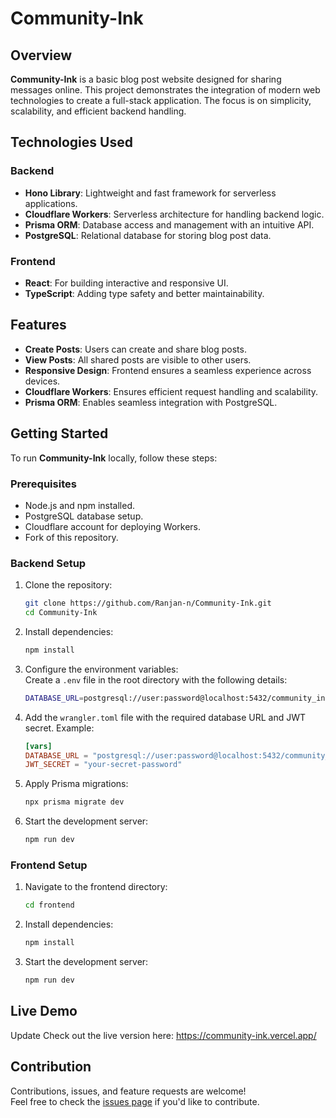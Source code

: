 # Community-Ink

## Overview

**Community-Ink** is a basic blog post website designed for sharing messages online. This project demonstrates the integration of modern web technologies to create a full-stack application. The focus is on simplicity, scalability, and efficient backend handling.

## Technologies Used

### Backend

- **Hono Library**: Lightweight and fast framework for serverless applications.
- **Cloudflare Workers**: Serverless architecture for handling backend logic.
- **Prisma ORM**: Database access and management with an intuitive API.
- **PostgreSQL**: Relational database for storing blog post data.

### Frontend

- **React**: For building interactive and responsive UI.
- **TypeScript**: Adding type safety and better maintainability.

## Features

- **Create Posts**: Users can create and share blog posts.
- **View Posts**: All shared posts are visible to other users.
- **Responsive Design**: Frontend ensures a seamless experience across devices.
- **Cloudflare Workers**: Ensures efficient request handling and scalability.
- **Prisma ORM**: Enables seamless integration with PostgreSQL.

## Getting Started

To run **Community-Ink** locally, follow these steps:

### Prerequisites

- Node.js and npm installed.
- PostgreSQL database setup.
- Cloudflare account for deploying Workers.
- Fork of this repository.

### Backend Setup

1. Clone the repository:

   ```bash
   git clone https://github.com/Ranjan-n/Community-Ink.git
   cd Community-Ink
   ```

2. Install dependencies:

   ```bash
   npm install
   ```

3. Configure the environment variables:  
   Create a `.env` file in the root directory with the following details:

   ```bash
   DATABASE_URL=postgresql://user:password@localhost:5432/community_ink
   ```

4. Add the `wrangler.toml` file with the required database URL and JWT secret. Example:

   ```toml
   [vars]
   DATABASE_URL = "postgresql://user:password@localhost:5432/community_ink"
   JWT_SECRET = "your-secret-password"
   ```

5. Apply Prisma migrations:

   ```bash
   npx prisma migrate dev
   ```

6. Start the development server:
   ```bash
   npm run dev
   ```

### Frontend Setup

1. Navigate to the frontend directory:

   ```bash
   cd frontend
   ```

2. Install dependencies:

   ```bash
   npm install
   ```

3. Start the development server:
   ```bash
   npm run dev
   ```

## Live Demo

Update
Check out the live version here: https://community-ink.vercel.app/

## Contribution

Contributions, issues, and feature requests are welcome!  
Feel free to check the [issues page](https://github.com/Ranjan-n/Community-Ink/issues) if you'd like to contribute.
